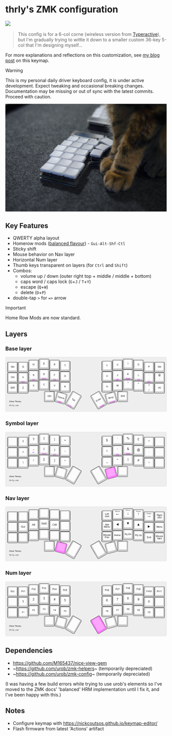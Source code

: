 # thrly's ZMK configuration

![](https://github.com/thrly/thrly-corne-zmk/actions/workflows/build.yml)

> This config is for a 6-col corne (wireless version from [Typeractive](https://typeractive.xyz/)), but I'm gradually trying to wittle it down to a smaller custom 36-key 5-col that I'm designing myself...

For more explanations and reflections on this customization, see [my blog post](https://thrly.com/blog/thoughts-on-customising-a-split-keyboard-layout/) on this keymap.

> [!WARNING]
> This is my personal daily driver keyboard config, it is under active development. Expect tweaking and occasional breaking changes. Documentation may be missing or out of sync with the latest commits. Proceed with caution.

![cat paws and keyboard closeup](./img/cat-corne.jpg)

## Key Features

- QWERTY alpha layout
- Homerow mods ([balanced flavour](https://zmk.dev/docs/keymaps/behaviors/hold-tap#option-3-balanced)) - `Gui-Alt-Shf-Ctl`
- Sticky shift
- Mouse behavior on Nav layer
- Horizontal Num layer
- Thumb keys transparent on layers (for `Ctrl` and `Shift`)
- Combos:
  - volume up / down (outer right top + middle / middle + bottom)
  - caps word / caps lock (`G`+`J` / `T`+`Y`)
  - escape (`Q`+`W`)
  - delete (`O`+`P`)
- double-tap `>` for `=>` arrow
> [!IMPORTANT]
> Home Row Mods are now standard.

## Layers

### Base layer

![Base keymap diagram](./img/corne-base-layer.png)

### Symbol layer

![Symbol keymap diagram](./img/corne-symbol-layer.png)

### Nav layer

![Nav keymap diagram](./img/corne-nav-layer.png)

### Num layer

![Num keymap diagram](./img/corne-num-layer.png)

## Dependencies

- https://github.com/M165437/nice-view-gem
- ~https://github.com/urob/zmk-helpers~ (temporarily depreciated)
- ~https://github.com/urob/zmk-config~ (temporarily depreciated)

(I was having a few build errors while trying to use urob's elements so I've moved to the ZMK docs' 'balanced' HRM implementation until I fix it, and I've been happy with this.)

## Notes

- Configure keymap with https://nickcoutsos.github.io/keymap-editor/
- Flash firmware from latest 'Actions' artifact
